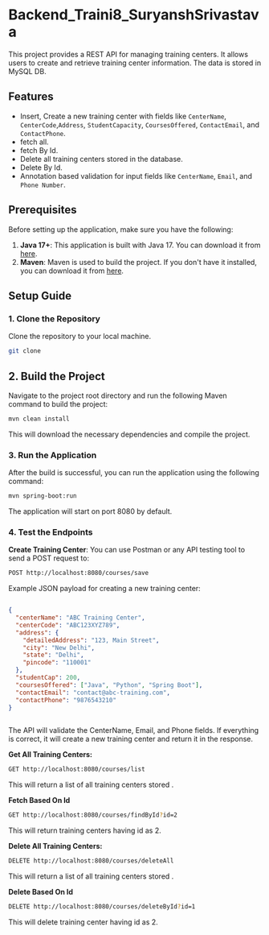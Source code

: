 # Backend_Traini8_SuryanshSrivastava

This project provides a REST API for managing training centers. 
It allows users to create and retrieve training center information. 
The data is stored in MySQL DB.

## Features

- Insert, Create a new training center with fields like `CenterName`, `CenterCode`,`Address`, `StudentCapacity`, `CoursesOffered`, `ContactEmail`, and `ContactPhone`.
- fetch all.
- fetch By Id.
- Delete all training centers stored in the database.
- Delete By Id.
- Annotation based validation for input fields like `CenterName`, `Email`, and `Phone Number`.

## Prerequisites

Before setting up the application, make sure you have the following:

1. **Java 17+**: This application is built with Java 17. You can download it from [here](https://adoptium.net/).
2. **Maven**: Maven is used to build the project. If you don't have it installed, you can download it from [here](https://maven.apache.org/download.cgi).

## Setup Guide

### 1. Clone the Repository

Clone the repository to your local machine.

```bash
git clone 

```

## 2. Build the Project

Navigate to the project root directory and run the following Maven command to build the project:

```bash
mvn clean install
```

This will download the necessary dependencies and compile the project.

### 3. Run the Application

After the build is successful, you can run the application using the following command:

```bash
mvn spring-boot:run
```

The application will start on port 8080 by default.

### 4. Test the Endpoints

**Create Training Center**: You can use Postman or any API testing tool to send a POST request to:

```bash
POST http://localhost:8080/courses/save
```

Example JSON payload for creating a new training center:

```json

{
  "centerName": "ABC Training Center",
  "centerCode": "ABC123XYZ789",
  "address": {
    "detailedAddress": "123, Main Street",
    "city": "New Delhi",
    "state": "Delhi",
    "pincode": "110001"
  },
  "studentCap": 200,
  "coursesOffered": ["Java", "Python", "Spring Boot"],
  "contactEmail": "contact@abc-training.com",
  "contactPhone": "9876543210"
}
    
```

The API will validate the CenterName, Email, and Phone fields. If everything is correct, it will create a new training center and return it in the response.

**Get All Training Centers:**

```bash
GET http://localhost:8080/courses/list
```

This will return a list of all training centers stored .

**Fetch Based On Id**

```bash
GET http://localhost:8080/courses/findById?id=2
```

This will return training centers having id as 2.

**Delete All Training Centers:**

```bash
DELETE http://localhost:8080/courses/deleteAll
```

This will return a list of all training centers stored .

**Delete Based On Id**

```bash
DELETE http://localhost:8080/courses/deleteById?id=1
```

This will delete training center having id as 2.
